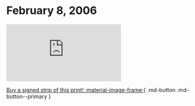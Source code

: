 # February 8, 2006

![](https://www.achewood.com/comic.php?date=02082006)

[Buy a signed strip of this print! :material-image-frame:](https://achewood-holiday-pop-up.myshopify.com/products/strip#02082006){ .md-button .md-button--primary }
